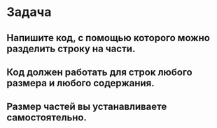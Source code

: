 # Задача

## Напишите код, с помощью которого можно разделить строку на части.

## Код должен работать для строк любого размера и любого содержания.

## Размер частей вы устанавливаете самостоятельно.